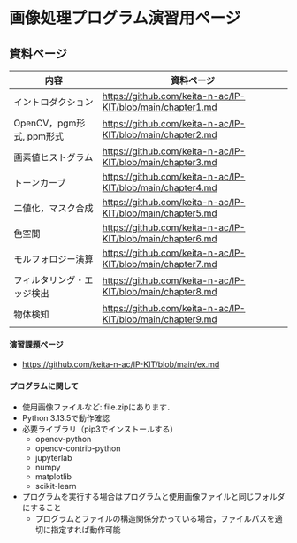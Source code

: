 # 画像処理プログラム演習用ページ

## 資料ページ
| 内容 | 資料ページ | 
| ------ | --- |
| イントロダクション | https://github.com/keita-n-ac/IP-KIT/blob/main/chapter1.md |
| OpenCV，pgm形式, ppm形式 | https://github.com/keita-n-ac/IP-KIT/blob/main/chapter2.md |
| 画素値ヒストグラム | https://github.com/keita-n-ac/IP-KIT/blob/main/chapter3.md |
| トーンカーブ | https://github.com/keita-n-ac/IP-KIT/blob/main/chapter4.md |
| 二値化，マスク合成 | https://github.com/keita-n-ac/IP-KIT/blob/main/chapter5.md |
| 色空間 | https://github.com/keita-n-ac/IP-KIT/blob/main/chapter6.md |
| モルフォロジー演算 | https://github.com/keita-n-ac/IP-KIT/blob/main/chapter7.md |
| フィルタリング・エッジ検出 | https://github.com/keita-n-ac/IP-KIT/blob/main/chapter8.md |
| 物体検知 | https://github.com/keita-n-ac/IP-KIT/blob/main/chapter9.md |

#### 演習課題ページ
- https://github.com/keita-n-ac/IP-KIT/blob/main/ex.md

#### プログラムに関して
- 使用画像ファイルなど: file.zipにあります．
- Python 3.13.5で動作確認
- 必要ライブラリ（pip3でインストールする）
  - opencv-python
  - opencv-contrib-python
  - jupyterlab
  - numpy
  - matplotlib
  - scikit-learn
- プログラムを実行する場合はプログラムと使用画像ファイルと同じフォルダにすること
  - プログラムとファイルの構造関係分かっている場合，ファイルパスを適切に指定すれば動作可能
